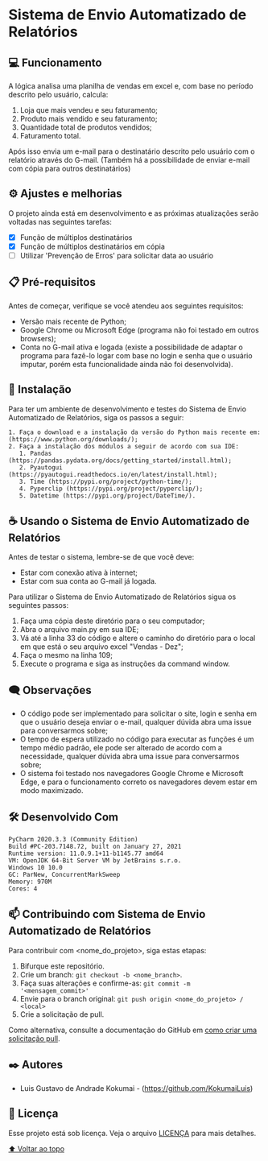 # Sistema de Envio Automatizado de Relatórios


## 💻 Funcionamento
A lógica analisa uma planilha de vendas em excel e, com base no período descrito pelo usuário, calcula:
1. Loja que mais vendeu e seu faturamento;
2. Produto mais vendido e seu faturamento;
3. Quantidade total de produtos vendidos;
4. Faturamento total.

Após isso envia um e-mail para o destinatário descrito pelo usuário com o relatório através do G-mail. (Também há a possibilidade de enviar e-mail com cópia para outros destinatários)

## ⚙️ Ajustes e melhorias

O projeto ainda está em desenvolvimento e as próximas atualizações serão voltadas nas seguintes tarefas:

- [x] Função de múltiplos destinatários
- [x] Função de múltiplos destinatários em cópia
- [ ] Utilizar 'Prevenção de Erros' para solicitar data ao usuário

## 📋 Pré-requisitos
Antes de começar, verifique se você atendeu aos seguintes requisitos:

* Versão mais recente de Python;
* Google Chrome ou Microsoft Edge (programa não foi testado em outros browsers);
* Conta no G-mail ativa e logada (existe a possibilidade de adaptar o programa para fazê-lo logar com base no login e senha que o usuário imputar, porém esta funcionalidade ainda não foi desenvolvida).


## 🚀 Instalação
Para ter um ambiente de desenvolvimento e testes do Sistema de Envio Automatizado de Relatórios, siga os passos a seguir:

```
1. Faça o download e a instalação da versão do Python mais recente em: (https://www.python.org/downloads/);
2. Faça a instalação dos módulos a seguir de acordo com sua IDE:
   1. Pandas (https://pandas.pydata.org/docs/getting_started/install.html);
   2. Pyautogui (https://pyautogui.readthedocs.io/en/latest/install.html);
   3. Time (https://pypi.org/project/python-time/);
   4. Pyperclip (https://pypi.org/project/pyperclip/);
   5. Datetime (https://pypi.org/project/DateTime/).
```


## ☕ Usando o Sistema de Envio Automatizado de Relatórios
Antes de testar o sistema, lembre-se de que você deve:

* Estar com conexão ativa à internet;
* Estar com sua conta ao G-mail já logada.

Para utilizar o Sistema de Envio Automatizado de Relatórios sigua os seguintes passos:

1. Faça uma cópia deste diretório para o seu computador;
2. Abra o arquivo main.py em sua IDE;
3. Vá até a linha 33 do código e altere o caminho do diretório para o local em que está o seu arquivo excel "Vendas - Dez";
4. Faça o mesmo na linha 109;
5. Execute o programa e siga as instruções da command window.

## 🗨️ Observações

* O código pode ser implementado para solicitar o site, login e senha em que o usuário deseja enviar o e-mail, qualquer dúvida abra uma issue para conversarmos sobre;
* O tempo de espera utilizado no código para executar as funções é um tempo médio padrão, ele pode ser alterado de acordo com a necessidade, qualquer dúvida abra uma issue para conversarmos sobre;
* O sistema foi testado nos navegadores Google Chrome e Microsoft Edge, e para o funcionamento correto os navegadores devem estar em modo maximizado.

## 🛠️ Desenvolvido Com
```
PyCharm 2020.3.3 (Community Edition)
Build #PC-203.7148.72, built on January 27, 2021
Runtime version: 11.0.9.1+11-b1145.77 amd64
VM: OpenJDK 64-Bit Server VM by JetBrains s.r.o.
Windows 10 10.0
GC: ParNew, ConcurrentMarkSweep
Memory: 970M
Cores: 4
```

## 📫 Contribuindo com Sistema de Envio Automatizado de Relatórios
Para contribuir com <nome_do_projeto>, siga estas etapas:

1. Bifurque este repositório.
2. Crie um branch: `git checkout -b <nome_branch>`.
3. Faça suas alterações e confirme-as: `git commit -m '<mensagem_commit>'`
4. Envie para o branch original: `git push origin <nome_do_projeto> / <local>`
5. Crie a solicitação de pull.

Como alternativa, consulte a documentação do GitHub em [como criar uma solicitação pull](https://help.github.com/en/github/collaborating-with-issues-and-pull-requests/creating-a-pull-request).

## ✒️ Autores
* Luis Gustavo de Andrade Kokumai - (https://github.com/KokumaiLuis)

## 📝 Licença
Esse projeto está sob licença. Veja o arquivo [LICENÇA](LICENSE) para mais detalhes.

[⬆ Voltar ao topo](#projeto_python_envio_relatorios_automatizados)<br>
